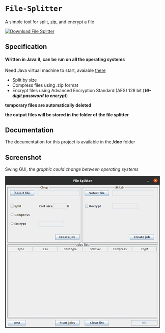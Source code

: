 # `File-Splitter`

A simple tool for split, zip, and encrypt a file

[![Download File Splitter](https://a.fsdn.com/con/app/sf-download-button)](https://sourceforge.net/projects/tool-file-splitter/files/latest/download)

## Specification

#### Written in Java 8, can be run on all the operating systems
Need Java virtual machine to start, avaiable [there](https://www.java.com/en/download/)

- Split by size
- Compress files using .zip format
- Encrypt files using Advanced Encryption Standard (AES) 128 bit (***16-digit password to encrypt***)

**temporary files are automatically deleted**

**the output files will be stored in the folder of the file splitter**

## Documentation
The documentation for this project is available in the **/doc** folder

## Screenshot
Swing GUI, *the graphic could change between operating systems*

![](doc/Screenshot.png)
